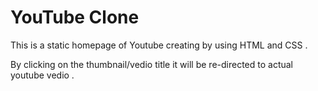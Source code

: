 # YouTube Clone

This is a static homepage of Youtube creating by using HTML and CSS .

By clicking on the thumbnail/vedio title it will be re-directed to actual youtube vedio .

